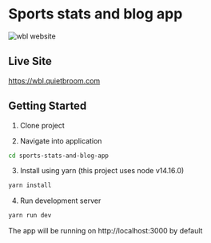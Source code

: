 # Sports stats and blog app

<p>
  <img
    alt="wbl website"
    src="https://upload.wikimedia.org/wikipedia/commons/c/ce/Wbl-website.png">
</p>

## Live Site
https://wbl.quietbroom.com

## Getting Started

1) Clone project

2) Navigate into application

```bash
cd sports-stats-and-blog-app
```

3) Install using yarn (this project uses node v14.16.0)

```bash
yarn install
```

4) Run development server

```bash
yarn run dev
```

The app will be running on http://localhost:3000 by default